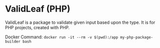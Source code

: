 # ValidLeaf (PHP)
ValidLeaf is a package to validate given input based upon the type. It is for PHP projects, created with PHP.

Docker Command:
`docker run -it --rm -v $(pwd):/app my-php-package-builder bash`